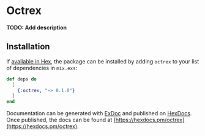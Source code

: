 # Octrex

**TODO: Add description**

## Installation

If [available in Hex](https://hex.pm/docs/publish), the package can be installed
by adding `octrex` to your list of dependencies in `mix.exs`:

```elixir
def deps do
  [
    {:octrex, "~> 0.1.0"}
  ]
end
```

Documentation can be generated with [ExDoc](https://github.com/elixir-lang/ex_doc)
and published on [HexDocs](https://hexdocs.pm). Once published, the docs can
be found at [https://hexdocs.pm/octrex](https://hexdocs.pm/octrex).

